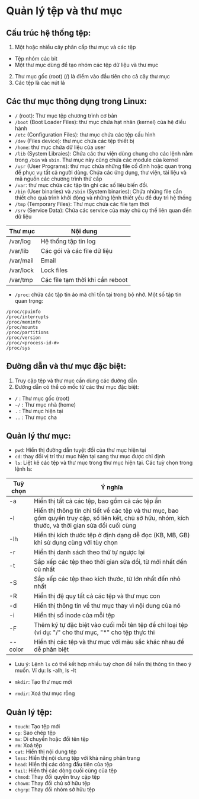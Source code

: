 # Quản lý tệp và thư mục

## Cấu trúc hệ thống tệp: 
1. Một hoặc nhiều cây phân cấp thư mục và các tệp
- Tệp nhóm các bit
- Một thư mục dùng để tạo nhóm các tệp dữ liệu và thư mục

2. Thư mục gốc (root) (/) là điểm vào đầu tiên cho cả cây thư mục
3. Các tệp là các nút lá

## Các thư mục thông dụng trong Linux: 
- `/` (root): Thư mục tệp chương trình cơ bản
- `/boot` (Boot Loader Files): thư mục chứa hạt nhân (kernel) của hệ điều hành
- `/etc` (Configuration Files): thư mục chứa các tệp cấu hình
- `/dev` (Files device): thư mục chứa các tệp thiết bị
- `/home`: thư mục chứa dữ liệu của user
- `/lib` (System Libraies): Chứa các thư viện dùng chung cho các lệnh nằm trong `/bin` và `sbin`. Thư mục này cũng chứa các module của kernel
- `/usr` (User Programs): thư mục chứa những file cố định hoặc quan trọng để phục vụ tất cả người dùng. Chứa các ứng dụng, thư viện, tài liệu và mã nguồn các chương trình thứ cấp
- `/var`: thư mục chứa các tập tin ghi các số liệu biến đổi.
- `/bin` (User binaries) và `/sbin` (System binaries): Chứa những file cần thiết cho quá trình khởi động và những lệnh thiết yếu để duy trì hệ thống
- `/tmp` (Temporary Files): Thư mục chứa các file tạm thời
- `/srv` (Service Data): Chứa các service của máy chủ cụ thể liên quan đến dữ liệu

|Thư mục|Nội dung|
|---|---|
|/var/log|Hệ thống tập tin log|
|/var/lib|Các gói và các file dữ liệu|
|/var/mail|Email|
|/var/lock|Lock files|
|/var/tmp|Các file tạm thời khi cần reboot|
- `/proc`: chứa các tập tin ảo mà chỉ tồn tại trong bộ nhớ. Một số tập tin quan trọng:
```
/proc/cpuinfo
/proc/interrupts
/proc/meminfo
/proc/mounts
/proc/partitions
/proc/version
/proc/<process-id-#>
/proc/sys
```

## Đường dẫn và thư mục đặc biệt:
1. Truy cập tệp và thư mục cần dùng các đường dẫn
2. Đường dẫn có thể có mốc từ các thư mục đặc biệt:
- `/` : Thư mục gốc (root)
- `~/` : Thư mục nhà (home)
- `.` : Thư mục hiện tại
- `..` : Thư mục cha

## Quản lý thư mục: 
- `pwd`: Hiển thị đường dẫn tuyệt đối của thư mục hiện tại
- `cd`: thay đổi vị trí thư mục hiện tại sang thư mục được chỉ định
- `ls`: Liệt kê các tệp và thư mục trong thư mục hiện tại. Các tuỳ chọn trong lệnh ls:

|Tuỳ chọn|Ý nghĩa|
|----|----|
|-a|Hiển thị tất cả các tệp, bao gồm cả các tệp ẩn|
|-l|Hiển thị thông tin chi tiết về các tệp và thư mục, bao gồm quyền truy cập, số liên kết, chủ sở hữu, nhóm, kích thước, và thời gian sửa đổi cuối cùng|
|-lh|Hiển thị kích thước tệp ở định dạng dễ đọc (KB, MB, GB) khi sử dụng cùng với tùy chọn|
|-r|Hiển thị danh sách theo thứ tự ngược lại|
|-t|Sắp xếp các tệp theo thời gian sửa đổi, từ mới nhất đến cũ nhất|
|-S|Sắp xếp các tệp theo kích thước, từ lớn nhất đến nhỏ nhất|
|-R|Hiển thị đệ quy tất cả các tệp và thư mục con|
|-d|Hiển thị thông tin về thư mục thay vì nội dung của nó|
|-i|Hiển thị số inode của mỗi tệp|
|-F|Thêm ký tự đặc biệt vào cuối mỗi tên tệp để chỉ loại tệp (ví dụ: "/" cho thư mục, "*" cho tệp thực thi|
|--color|Hiển thị các tệp và thư mục với màu sắc khác nhau để dễ phân biệt|
  - Lưu ý: Lệnh `ls` có thể kết hợp nhiều tuỳ chọn để hiển thị thông tin theo ý muốn. Ví dụ: ls -alh, ls -lt

- `mkdir`: Tạo thư mục mới
- `rmdir`: Xoá thư mục rỗng

## Quản lý tệp:
- `touch`: Tạo tệp mới
- `cp`: Sao chép tệp
- `mv`: Di chuyển hoặc đổi tên tệp
- `rm`: Xoá tệp
- `cat`: Hiển thị nội dung tệp
- `less`: Hiển thị nội dung tệp với khả năng phân trang
- `head`: Hiển thị các dòng đầu tiên của tệp
- `tail`: Hiển thị các dòng cuối cùng của tệp
- `chmod`: Thay đổi quyền truy cập tệp
- `chown`: Thay đổi chủ sở hữu tệp
- `chgrp`: Thay đổi nhóm sở hữu tệp
